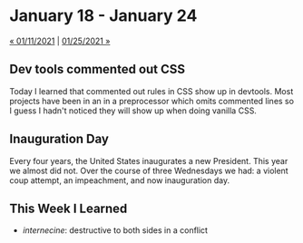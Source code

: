 # January 18 - January 24

[« 01/11/2021](0111.md) | [01/25/2021 »](0125.md)

## Dev tools commented out CSS

Today I learned that commented out rules in CSS show up in devtools. Most projects have been in an in a preprocessor which omits commented lines so I guess I hadn't noticed they will show up when doing vanilla CSS.

## Inauguration Day

Every four years, the United States inaugurates a new President. This year we almost did not. Over the course of three Wednesdays we had: a violent coup attempt, an impeachment, and now inauguration day.

## This Week I Learned

- *internecine*: destructive to both sides in a conflict
